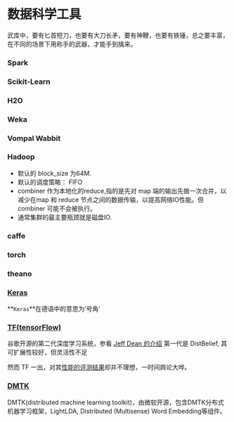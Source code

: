 # 数据科学工具

武库中，要有匕首短刀，也要有大刀长矛，要有神鞭，也要有铁锤，总之要丰富，在不同的场景下用称手的武器，才能手到擒来。


### Spark

### Scikit-Learn

### H2O

### Weka

### Vompal Wabbit

### Hadoop

- 默认的 block_size 为64M.
- 默认的调度策略： FIFO
- combiner 作为本地化的reduce,指的是先对 map 端的输出先做一次合并，以减少在map 和 reduce 节点之间的数据传输，以提高网络IO性能。但 combiner 可能不会被执行。
- 通常集群的最主要瓶颈就是磁盘IO.

### caffe

### torch

### theano

### [Keras](http://keras.io/)

**`Keras`**在德语中的意思为‘号角’


### [TF(tensorFlow)](http://tensorflow.org/)
谷歌开源的第二代深度学习系统，参看 [Jeff Dean 的介绍](http://vdisk.weibo.com/s/tQWXdywczVZO) 第一代是 DistBelief, 其可扩展性较好，但灵活性不足

然而 TF 一出，对其[性能的评测结果](https://github.com/soumith/convnet-benchmarks/issues/66)却并不理想，一时间舆论大哗。

### [DMTK](http://www.dmtk.io/)
DMTK(distributed machine learning toolkit)，由微软开源，包含DMTK分布式机器学习框架，LightLDA, Distributed (Multisense) Word Embedding等组件。





